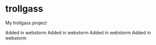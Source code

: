 trollgass
=========

My trollgass project

Added in webstorm
Added in webstorm
Added in webstorm
Added in webstorm